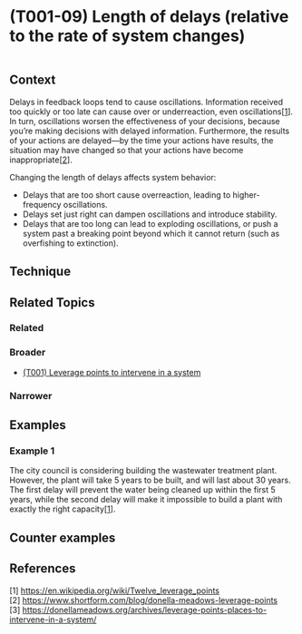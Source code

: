 # (T001-09) Length of delays (relative to the rate of system changes)

<image>

## Context

Delays in feedback loops tend to cause oscillations. Information received too quickly or too late can cause over or underreaction, even oscillations[[1](#1)].  In turn, oscillations worsen the effectiveness of your decisions, because you’re making decisions with delayed information. Furthermore, the results of your actions are delayed—by the time your actions have results, the situation may have changed so that your actions have become inappropriate[[2](#2)].

Changing the length of delays affects system behavior:
* Delays that are too short cause overreaction, leading to higher-frequency oscillations.
* Delays set just right can dampen oscillations and introduce stability.
* Delays that are too long can lead to exploding oscillations, or push a system past a breaking point beyond which it cannot return (such as overfishing to extinction).

## Technique


## Related Topics

### Related

### Broader

* [(T001) Leverage points to intervene in a system](../(T001)%20Leverage%20points%20to%20intervene%20in%20a%20system/README.md)

### Narrower


## Examples

### Example 1

The city council is considering building the wastewater treatment plant. However, the plant will take 5 years to be built, and will last about 30 years. The first delay will prevent the water being cleaned up within the first 5 years, while the second delay will make it impossible to build a plant with exactly the right capacity[[1](#1)].

## Counter examples

<links to counter-examples>

## References

<a name="1">[1]</a> https://en.wikipedia.org/wiki/Twelve_leverage_points  
<a name="2" />[2] https://www.shortform.com/blog/donella-meadows-leverage-points  
<a name="3" />[3] https://donellameadows.org/archives/leverage-points-places-to-intervene-in-a-system/